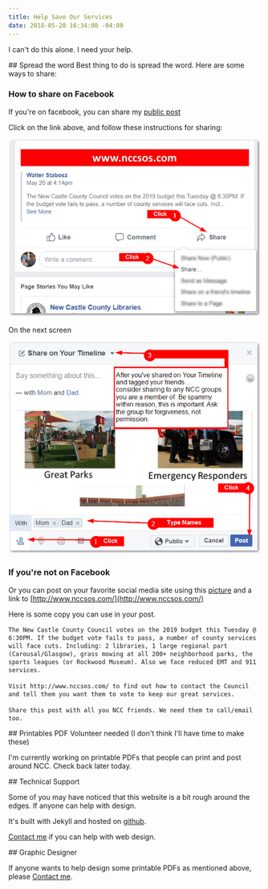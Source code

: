 ```yaml
---
title: Help Save Our Services
date: 2018-05-20 16:34:00 -04:00
---
```


I can't do this alone. I need your help.

<div markdown="1" class="zebra">
## Spread the word
Best thing to do is spread the word. Here are some ways to share:

### How to share on Facebook

If you're on facebook, you can share my [public post](https://www.facebook.com/walter.stabosz/posts/1010461210744A6614)

Click on the link above, and follow these instructions for sharing:

![how-to-share-1.png](/uploads/how-to-share-1.png)

On the next screen

![how-to-share-2.png](/uploads/how-to-share-2.png)

### If you're not on Facebook

Or you can post on your favorite social media site using this [picture](/uploads/would%20you%20rather%20-%20facebook%202.png) and a link to [http://www.nccsos.com/](http://www.nccsos.com/)

Here is some copy you can use in your post.
```
The New Castle County Council votes on the 2019 budget this Tuesday @ 6:30PM. If the budget vote fails to pass, a number of county services will face cuts. Including: 2 libraries, 1 large regional part (Carousal/Glasgow), grass mowing at all 200+ neighborhood parks, the sports leagues (or Rockwood Museum). Also we face reduced EMT and 911 services.

Visit http://www.nccsos.com/ to find out how to contact the Council and tell them you want them to vote to keep our great services.

Share this post with all you NCC friends. We need them to call/email too.
```

</div>

<div markdown="1" class="zebra">
## Printables PDF
Volunteer needed (I don't think I'll have time to make these)

I'm currently working on printable PDFs that people can print and post around NCC. Check back later today.

</div>
<div markdown="1" class="zebra">
## Technical Support

Some of you may have noticed that this website is a bit rough around the edges. If anyone can help with design.

It's built with Jekyll and hosted on [github](https://github.com/wstabosz/nccsos).

[Contact me](/contact-me) if you can help with web design.

</div>

<div markdown="1" class="zebra">
## Graphic Designer

If anyone wants to help design some printable PDFs as mentioned above, please [Contact me](/contact-me).

</div>